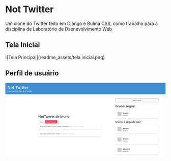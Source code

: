 # Not Twitter
Um clone do Twitter feito em Django e Bulma CSS, como trabalho para a disciplina de Laboratório de Dsenevolvimento Web

## Tela Inicial
![Tela Principal](readme_assets/tela inicial.png)

## Perfil de usuário
![Perfil de usuário](readme_assets/perfil.png)
